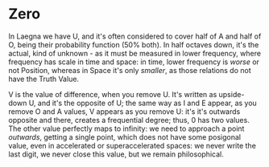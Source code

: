 # Zero

In Laegna we have U, and it's often considered to cover half of A and half of O, being their probability function (50% both). In half octaves down, it's the actual, kind of unknown - as it must be measured in lower frequency, where frequency has scale in time and space: in time, lower frequency is _worse_ or not Position, whereas in Space it's only _smaller_, as those relations do not have the Truth Value.

V is the value of difference, when you remove U. It's written as upside-down U, and it's the opposite of U; the same way as I and E appear, as you remove O and A values, V appears as you remove U: it's it's outwards opposite and there, creates a frequential degree; thus, 0 has two values. The other value perfectly maps to infinity: we need to approach a point _outwards_, getting a single point, which does not have some posigonal value, even in accelerated or superaccelerated spaces: we never write the last digit, we never close this value, but we remain philosophical.
